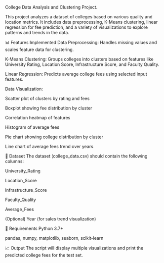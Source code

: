 College Data Analysis and Clustering Project.

This project analyzes a dataset of colleges based on various quality and location metrics. It includes data preprocessing, K-Means clustering, linear regression for fee prediction, and a variety of visualizations to explore patterns and trends in the data.

📊 Features Implemented
Data Preprocessing: Handles missing values and scales feature data for clustering.

K-Means Clustering: Groups colleges into clusters based on features like University Rating, Location Score, Infrastructure Score, and Faculty Quality.

Linear Regression: Predicts average college fees using selected input features.

Data Visualization:

Scatter plot of clusters by rating and fees

Boxplot showing fee distribution by cluster

Correlation heatmap of features

Histogram of average fees

Pie chart showing college distribution by cluster

Line chart of average fees trend over years

📁 Dataset
The dataset (college_data.csv) should contain the following columns:

University_Rating

Location_Score

Infrastructure_Score

Faculty_Quality

Average_Fees

(Optional) Year (for sales trend visualization)


📌 Requirements
Python 3.7+

pandas, numpy, matplotlib, seaborn, scikit-learn

📈 Output
The script will display multiple visualizations and print the predicted college fees for the test set.

